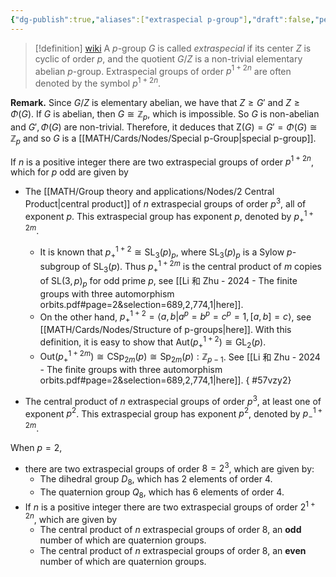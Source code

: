```yaml
---
{"dg-publish":true,"aliases":["extraspecial p-group"],"draft":false,"permalink":"/MATH/Cards/Nodes/Extraspecial p-groups/","dgPassFrontmatter":true}
---
```



> [!definition] [wiki](https://en.wikipedia.org/wiki/Extra_special_group)
> A $p$-group $G$ is called *extraspecial* if its center $Z$ is cyclic of order $p$, and the quotient $G/Z$ is a non-trivial elementary abelian $p$-group. Extraspecial groups of order $p^{1+2n}$ are often denoted by the symbol $p^{1+2n}$. 

**Remark.** Since $G/Z$ is elementary abelian, we have that $Z\geqslant G'$ and $Z\geqslant \Phi(G)$. If $G$ is abelian, then $G\cong \mathbb{Z}_p$, which is impossible. So $G$ is non-abelian and $G',\Phi(G)$ are non-trivial. Therefore, it deduces that $\mathrm{Z}(G)=G'=\Phi(G)\cong \mathbb{Z}_p$ and so $G$ is a [[MATH/Cards/Nodes/Special p-Group\|special p-group]].

If $n$ is a positive integer there are two extraspecial groups of order $p^{1+2n}$, which for $p$ odd are given by
- The [[MATH/Group theory and applications/Nodes/2 Central Product\|central product]] of $n$ extraspecial groups of order $p^3$, all of exponent $p$. This extraspecial group has exponent $p$, denoted by $p_{+}^{1+2m}$. 
	- It is known that $p_{+}^{1+2}\cong\mathrm{SL}_3(p)_p$, where $\mathrm{SL}_3(p)_p$ is a Sylow $p$-subgroup of $\mathrm{SL}_3(p)$. Thus $p_{+}^{1+2m}$ is the central product of $m$ copies of $\mathrm{SL}(3,p)_p$ for odd prime $p$, see [[Li 和 Zhu - 2024 - The finite groups with three automorphism orbits.pdf#page=2&selection=689,2,774,1|here]]. 
	- On the other hand, $p_{+}^{1+2}=\langle a,b|a^p=b^p=c^p=1,[a,b]=c\rangle$, see [[MATH/Cards/Nodes/Structure of p-groups\|here]]. With this definition, it is easy to show that $\mathrm{Aut}(p_{+}^{1+2})\cong \mathrm{GL}_2(p)$. 
	- $\mathrm{Out}(p_{+}^{1+2m})\cong \mathrm{CSp}_{2m}(p)\cong \mathrm{Sp}_{2m}(p){:}\mathbb{Z}_{p-1}$. See [[Li 和 Zhu - 2024 - The finite groups with three automorphism orbits.pdf#page=2&selection=689,2,774,1|here]].
{ #57vzy2}

- The central product of _n_ extraspecial groups of order $p^3$, at least one of exponent $p^2$. This extraspecial group has exponent $p^2$, denoted by $p_{-}^{1+2m}$. 

When $p=2$, 
- there are two extraspecial groups of order $8=2^3$, which are given by:
	- The dihedral group $D_8$, which has $2$ elements of order $4$.
	- The quaternion group $Q_8$, which has $6$ elements of order $4$.
- If $n$ is a positive integer there are two extraspecial groups of order $2^{1+2n}$, which are given by
	- The central product of $n$ extraspecial groups of order $8$, an **odd** number of which are quaternion groups.
	- The central product of $n$ extraspecial groups of order $8$, an **even** number of which are quaternion groups.

